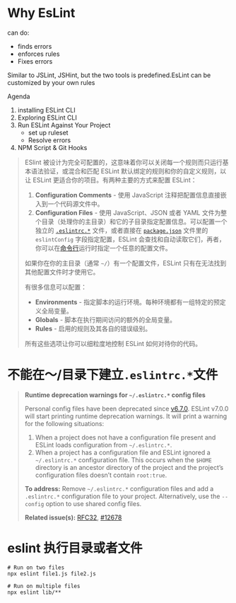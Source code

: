 # Why EsLint

can do:

- finds errors
- enforces rules
- Fixes errors

Similar to JSLint, JSHint, but the two tools is predefined.EsLint can be customized by your own rules

Agenda

1. installing ESLint CLI
2. Exploring ESLint CLI
3. Run ESLint Against Your Project
   - set up ruleset
   - Resolve errors
4. NPM Script & Git Hooks

> ESlint 被设计为完全可配置的，这意味着你可以关闭每一个规则而只运行基本语法验证，或混合和匹配 ESLint 默认绑定的规则和你的自定义规则，以让 ESLint 更适合你的项目。有两种主要的方式来配置 ESLint：
>
> 1. **Configuration Comments** - 使用 JavaScript 注释把配置信息直接嵌入到一个代码源文件中。
> 2. **Configuration Files** - 使用 JavaScript、JSON 或者 YAML 文件为整个目录（处理你的主目录）和它的子目录指定配置信息。可以配置一个独立的 [`.eslintrc.*`](https://cn.eslint.org/docs/user-guide/configuring#configuration-file-formats) 文件，或者直接在 [`package.json`](https://docs.npmjs.com/files/package.json) 文件里的 `eslintConfig` 字段指定配置，ESLint 会查找和自动读取它们，再者，你可以在[命令行](https://cn.eslint.org/docs/user-guide/command-line-interface)运行时指定一个任意的配置文件。
>
> 如果你在你的主目录（通常 `~/`）有一个配置文件，ESLint 只有在无法找到其他配置文件时才使用它。
>
> 有很多信息可以配置：
>
> - **Environments** - 指定脚本的运行环境。每种环境都有一组特定的预定义全局变量。
> - **Globals** - 脚本在执行期间访问的额外的全局变量。
> - **Rules** - 启用的规则及其各自的错误级别。
>
> 所有这些选项让你可以细粒度地控制 ESLint 如何对待你的代码。

# 不能在～/目录下建立`.eslintrc.*`文件

> **Runtime deprecation warnings for `~/.eslintrc.*` config files**
>
> Personal config files have been deprecated since [v6.7.0](https://eslint.org/blog/2019/11/eslint-v6.7.0-released). ESLint v7.0.0 will start printing runtime deprecation warnings. It will print a warning for the following situations:
>
> 1. When a project does not have a configuration file present and ESLint loads configuration from `~/.eslintrc.*`.
> 2. When a project has a configuration file and ESLint ignored a `~/.eslintrc.*` configuration file. This occurs when the `$HOME` directory is an ancestor directory of the project and the project’s configuration files doesn’t contain `root:true`.
>
> **To address:** Remove `~/.eslintrc.*` configuration files and add a `.eslintrc.*` configuration file to your project. Alternatively, use the `--config` option to use shared config files.
>
> **Related issue(s):** [RFC32](https://github.com/eslint/rfcs/tree/master/designs/2019-deprecating-personal-config/README.md), [#12678](https://github.com/eslint/eslint/pull/12678)

# eslint 执行目录或者文件

```shell
# Run on two files
npx eslint file1.js file2.js

# Run on multiple files
npx eslint lib/**
```